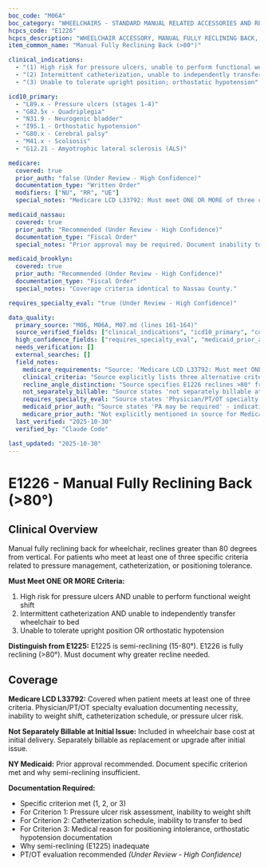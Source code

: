 ```yaml
---
boc_code: "M06A"
boc_category: "WHEELCHAIRS - STANDARD MANUAL RELATED ACCESSORIES AND REPAIRS"
hcpcs_code: "E1226"
hcpcs_description: "WHEELCHAIR ACCESSORY, MANUAL FULLY RECLINING BACK, (RECLINES GREATER THAN 80 DEGREES), EACH"
item_common_name: "Manual Fully Reclining Back (>80°)"

clinical_indications:
  - "(1) High risk for pressure ulcers, unable to perform functional weight shift; OR"
  - "(2) Intermittent catheterization, unable to independently transfer wheelchair to bed; OR"
  - "(3) Unable to tolerate upright position; orthostatic hypotension"

icd10_primary:
  - "L89.x - Pressure ulcers (stages 1-4)"
  - "G82.5x - Quadriplegia"
  - "N31.9 - Neurogenic bladder"
  - "I95.1 - Orthostatic hypotension"
  - "G80.x - Cerebral palsy"
  - "M41.x - Scoliosis"
  - "G12.21 - Amyotrophic lateral sclerosis (ALS)"

medicare:
  covered: true
  prior_auth: "false (Under Review - High Confidence)"
  documentation_type: "Written Order"
  modifiers: ["NU", "RR", "UE"]
  special_notes: "Medicare LCD L33792: Must meet ONE OR MORE of three criteria. Reclines >80° from vertical. Document why semi-reclining (E1225, 15-80°) insufficient. NOT separately billable at initial issue."

medicaid_nassau:
  covered: true
  prior_auth: "Recommended (Under Review - High Confidence)"
  documentation_type: "Fiscal Order"
  special_notes: "Prior approval may be required. Document inability to weight shift, catheterization schedule, or orthostatic intolerance."

medicaid_brooklyn:
  covered: true
  prior_auth: "Recommended (Under Review - High Confidence)"
  documentation_type: "Fiscal Order"
  special_notes: "Coverage criteria identical to Nassau County."

requires_specialty_eval: "true (Under Review - High Confidence)"

data_quality:
  primary_source: "M06, M06A, M07.md (lines 161-164)"
  source_verified_fields: ["clinical_indications", "icd10_primary", "covered", "documentation_type", "three_criteria", "recline_angle", "not_separately_billable_at_initial_issue"]
  high_confidence_fields: ["requires_specialty_eval", "medicaid_prior_auth", "medicare_prior_auth"]
  needs_verification: []
  external_searches: []
  field_notes:
    medicare_requirements: "Source: 'Medicare LCD L33792: Must meet ONE OR MORE criteria: (1) High risk for pressure ulcers, unable to perform functional weight shift; OR (2) Intermittent catheterization, unable to independently transfer wheelchair to bed; OR (3) Unable to tolerate upright position; orthostatic hypotension. Physician/PT/OT specialty evaluation documenting necessity, inability to weight shift, cath schedule, pressure ulcer risk; PA may be required; reclines >80° from vertical; document why semi-reclining (E1225, 15-80°) insufficient; not separately billable at initial issue' - Direct quote from source lines 161-164."
    clinical_criteria: "Source explicitly lists three alternative criteria for coverage: pressure ulcer risk with inability to weight shift, intermittent catheterization with transfer limitation, or inability to tolerate upright positioning/orthostatic hypotension. Must meet at least ONE criterion."
    recline_angle_distinction: "Source specifies E1226 reclines >80° from vertical. E1225 is semi-reclining (15-80°). Must document medical justification why greater recline angle needed."
    not_separately_billable: "Source states 'not separately billable at initial issue' - included in wheelchair base cost at initial delivery, only billable as replacement or upgrade after initial issue."
    requires_specialty_eval: "Source states 'Physician/PT/OT specialty evaluation documenting necessity' - inferred as strong recommendation based on complexity and seating/positioning assessment needs."
    medicaid_prior_auth: "Source states 'PA may be required' - indicating prior authorization typical for complex seating modifications but not definitive requirement."
    medicare_prior_auth: "Not explicitly mentioned in source for Medicare; inferred from absence which is typical for wheelchair accessories, though specialty evaluation requirement suggests higher scrutiny."
  last_verified: "2025-10-30"
  verified_by: "Claude Code"

last_updated: "2025-10-30"
---
```


# E1226 - Manual Fully Reclining Back (>80°)

## Clinical Overview

Manual fully reclining back for wheelchair, reclines greater than 80 degrees from vertical. For patients who meet at least one of three specific criteria related to pressure management, catheterization, or positioning tolerance.

**Must Meet ONE OR MORE Criteria:**
1. High risk for pressure ulcers AND unable to perform functional weight shift
2. Intermittent catheterization AND unable to independently transfer wheelchair to bed
3. Unable to tolerate upright position OR orthostatic hypotension

**Distinguish from E1225:** E1225 is semi-reclining (15-80°). E1226 is fully reclining (>80°). Must document why greater recline needed.

## Coverage

**Medicare LCD L33792:** Covered when patient meets at least one of three criteria. Physician/PT/OT specialty evaluation documenting necessity, inability to weight shift, catheterization schedule, or pressure ulcer risk.

**Not Separately Billable at Initial Issue:** Included in wheelchair base cost at initial delivery. Separately billable as replacement or upgrade after initial issue.

**NY Medicaid:** Prior approval recommended. Document specific criterion met and why semi-reclining insufficient.

**Documentation Required:**
- Specific criterion met (1, 2, or 3)
- For Criterion 1: Pressure ulcer risk assessment, inability to weight shift
- For Criterion 2: Catheterization schedule, inability to transfer to bed
- For Criterion 3: Medical reason for positioning intolerance, orthostatic hypotension documentation
- Why semi-reclining (E1225) inadequate
- PT/OT evaluation recommended *(Under Review - High Confidence)*
